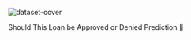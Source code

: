 ![dataset-cover](https://user-images.githubusercontent.com/55326839/192535286-e4699482-2115-4249-b77e-580b2b525325.jpeg)

Should This Loan be Approved or Denied Prediction 💸
